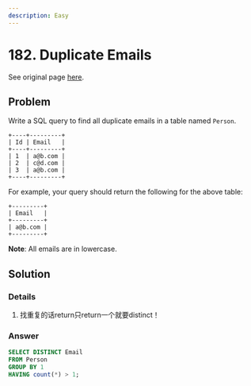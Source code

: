 ```yaml
---
description: Easy
---
```


# 182. Duplicate Emails

See original page [here](https://leetcode.com/problems/duplicate-emails/).

## Problem

Write a SQL query to find all duplicate emails in a table named `Person`.

```text
+----+---------+
| Id | Email   |
+----+---------+
| 1  | a@b.com |
| 2  | c@d.com |
| 3  | a@b.com |
+----+---------+
```

For example, your query should return the following for the above table:

```text
+---------+
| Email   |
+---------+
| a@b.com |
+---------+
```

**Note**: All emails are in lowercase.

## Solution

### Details

1. 找重复的话return只return一个就要distinct！

### Answer

```sql
SELECT DISTINCT Email 
FROM Person
GROUP BY 1
HAVING count(*) > 1;

```

